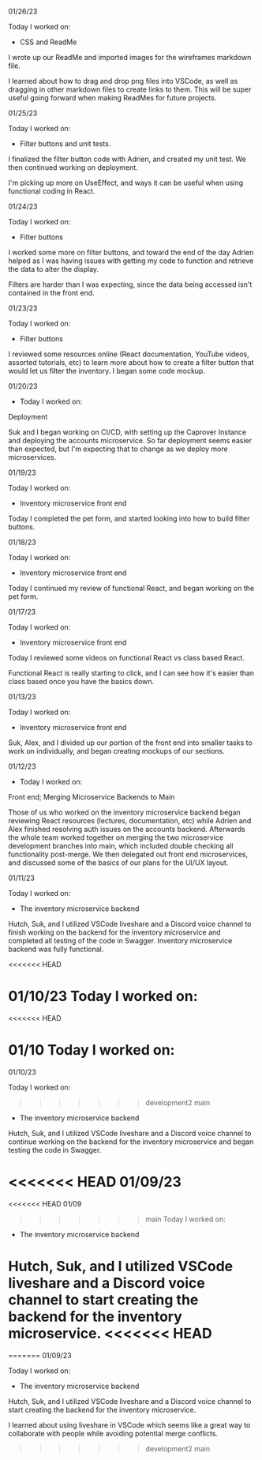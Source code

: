 01/26/23

Today I worked on:

* CSS and ReadMe

I wrote up our ReadMe and imported images for the wireframes markdown file.

I learned about how to drag and drop png files into VSCode, as well as dragging in other markdown files to create links to them.  This will be super useful going forward when making ReadMes for future projects.

01/25/23

Today I worked on:

* Filter buttons and unit tests.

I finalized the filter button code with Adrien, and created my unit test.  We then continued working on deployment.

I'm picking up more on UseEffect, and ways it can be useful when using functional coding in React.

01/24/23

Today I worked on:

* Filter buttons

I worked some more on filter buttons, and toward the end of the day Adrien helped as I was having issues with getting my code to function and retrieve the data to alter the display.

Filters are harder than I was expecting, since the data being accessed isn't contained in the front end.

01/23/23

Today I worked on:

* Filter buttons

I reviewed some resources online (React documentation, YouTube videos, assorted tutorials, etc) to learn more about how to create a filter button that would let us filter the inventory.  I began some code mockup.

01/20/23

* Today I worked on:

Deployment

Suk and I began working on CI/CD, with setting up the Caprover Instance and deploying the accounts microservice.
So far deployment seems easier than expected, but I'm expecting that to change as we deploy more microservices.

01/19/23

Today I worked on:

* Inventory microservice front end

Today I completed the pet form, and started looking into how to build filter buttons.

01/18/23

Today I worked on:

* Inventory microservice front end

Today I continued my review of functional React, and began working on the pet form.

01/17/23

Today I worked on:

* Inventory microservice front end

Today I reviewed some videos on functional React vs class based React.

Functional React is really starting to click, and I can see how it's easier than class based once you have the basics down.

01/13/23

Today I worked on:

* Inventory microservice front end

Suk, Alex, and I divided up our portion of the front end into smaller tasks to work on individually, and began creating mockups of our sections.

01/12/23

* Today I worked on:

Front end; Merging Microservice Backends to Main

Those of us who worked on the inventory microservice backend began reviewing React resources (lectures, documentation, etc) while Adrien and Alex finished resolving auth issues on the accounts backend.  Afterwards the whole team worked together on merging the two microservice development branches into main, which included double checking all functionality post-merge.   We then delegated out front end microservices, and discussed some of the basics of our plans for the UI/UX layout.

01/11/23

Today I worked on:

* The inventory microservice backend

Hutch, Suk, and I utilized VSCode liveshare and a Discord voice channel to finish working on the backend for the inventory microservice and completed all testing of the code in Swagger. Inventory microservice backend was fully functional.

<<<<<<< HEAD

01/10/23
Today I worked on:
=======
<<<<<<< HEAD

01/10
Today I worked on:
=======
01/10/23

Today I worked on:

>>>>>>> development2
>>>>>>> main
* The inventory microservice backend

Hutch, Suk, and I utilized VSCode liveshare and a Discord voice channel to continue working on the backend for the inventory microservice and began testing the code in Swagger.

<<<<<<< HEAD
01/09/23
=======
<<<<<<< HEAD
01/09
>>>>>>> main
Today I worked on:
* The inventory microservice backend

Hutch, Suk, and I utilized VSCode liveshare and a Discord voice channel to start creating the backend for the inventory microservice.
<<<<<<< HEAD
=======
=======
01/09/23

Today I worked on:

* The inventory microservice backend

Hutch, Suk, and I utilized VSCode liveshare and a Discord voice channel to start creating the backend for the inventory microservice.

I learned about using liveshare in VSCode which seems like a great way to collaborate with people while avoiding potential merge conflicts.
>>>>>>> development2
>>>>>>> main
